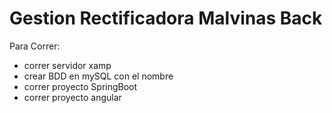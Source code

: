 # Gestion Rectificadora Malvinas Back
Para Correr: 
<ul>
<li>correr servidor xamp</li>
<li>crear BDD en mySQL con el nombre <nombre_bdd></li>
<li>correr proyecto SpringBoot</li>
<li>correr proyecto angular</li>
</ul>
